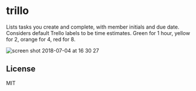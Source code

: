 # trillo

Lists tasks you create and complete, with member initials and due date. Considers default Trello labels to be time estimates. Green for 1 hour, yellow for 2, orange for 4, red for 8.

![screen shot 2018-07-04 at 16 30 27](https://user-images.githubusercontent.com/20999066/42280402-518e6264-7fa9-11e8-93a9-940f6a312d03.png)

## License

MIT
